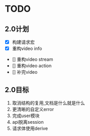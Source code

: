 # TODO

## 2.0计划

- [x] 构建请求宏
- [x] 重构video info
- [] 重构video stream
- [] 重构video action
- [] 补完video

## 2.0目标

1. 取消结构的复用,文档是什么就是什么
2. 更清晰的自定义error
3. 完成user模块
4. api脱离session
5. 请求体使用derive
